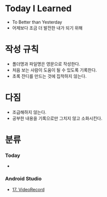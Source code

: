 <h1 id="today-i-learned">Today I Learned</h1>
<ul>
<li>To Better than Yesterday</li>
<li>어제보다 조금 더 발전한 내가 되기 위해</li>
</ul>
<h1 id="작성-규칙">작성 규칙</h1>
<ul>
<li>폴더명과 파일명은 영문으로 작성한다.</li>
<li>처음 보는 사람이 도움이 될 수 있도록 기록한다.</li>
<li>초록 잔디를 만드는 것에 집착하지 않는다.</li>
</ul>
<h1 id="다짐">다짐</h1>
<ul>
<li>조급해하지 않는다.</li>
<li>공부한 내용을 기록으로만 그치지 않고 소화시킨다.</li>
</ul>
<h1 id="분류">분류</h1>
<h3 id="today">Today</h3>
<ul>
<li></li>
</ul>
<h3 id="android-studio">Android Studio</h3>
<ul>
<li><a href="https://github.com/Mistive/AndroidStudio-17.VideoRecord/blob/master/17.VideoRecord.md">17. VideoRecord</a></li>
</ul>

